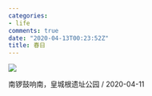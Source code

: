 ```yaml
---
categories:
- life
comments: true
date: "2020-04-13T00:23:52Z"
title: 春日
---
```


![](https://cdn.jsdelivr.net/gh/urbem/urbem.github.io/images/life/beijing-20200411.webp)

南锣鼓响南，皇城根遗址公园 / 2020-04-11
